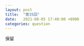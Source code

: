 ```yaml
---
layout: post
title:  "第35回"
date:   2021-08-05 17:40:00 +0900
categories: question
---
```


<!-- ![第35回　写真](/kokodoko/images/q35.jpg) -->

<!-- 日本国内のどこかです。撮影した橋の名前を答えてください。 -->

保留
